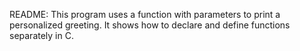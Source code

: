 README:
This program uses a function with parameters to print a personalized greeting. It shows how to declare and define functions separately in C.
